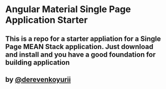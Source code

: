 # Angular Material Single Page Application Starter
## This is a repo for a starter appliation for a Single Page MEAN Stack application. Just download and install and you have a good foundation for building application

## by [@derevenkoyurii](https://github.com/derevenkoyurii)
